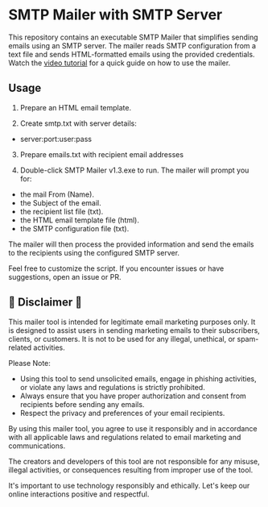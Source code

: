 # SMTP Mailer with SMTP Server

This repository contains an executable SMTP Mailer that simplifies sending emails using an SMTP server. The mailer reads SMTP configuration from a text file and sends HTML-formatted emails using the provided credentials. Watch the [video tutorial](https://www.youtube.com/watch?v=VOklI4FHRdk) for a quick guide on how to use the mailer.

## Usage
1. Prepare an HTML email template.

2. Create smtp.txt with server details: 

- server:port:user:pass

3. Prepare emails.txt with recipient email addresses

4. Double-click SMTP Mailer v1.3.exe to run. The mailer will prompt you for:

- the mail From (Name).
- the Subject of the email.
- the recipient list file (txt).
- the HTML email template file (html).
- the SMTP configuration file (txt).

The mailer will then process the provided information and send the emails to the recipients using the configured SMTP server.

Feel free to customize the script. If you encounter issues or have suggestions, open an issue or PR.


## 📧 Disclaimer 📧

This mailer tool is intended for legitimate email marketing purposes only. It is designed to assist users in sending marketing emails to their subscribers, clients, or customers. It is not to be used for any illegal, unethical, or spam-related activities.

Please Note:
- Using this tool to send unsolicited emails, engage in phishing activities, or violate any laws and regulations is strictly prohibited.
- Always ensure that you have proper authorization and consent from recipients before sending any emails.
- Respect the privacy and preferences of your email recipients.

By using this mailer tool, you agree to use it responsibly and in accordance with all applicable laws and regulations related to email marketing and communications.

The creators and developers of this tool are not responsible for any misuse, illegal activities, or consequences resulting from improper use of the tool.

It's important to use technology responsibly and ethically. Let's keep our online interactions positive and respectful.
